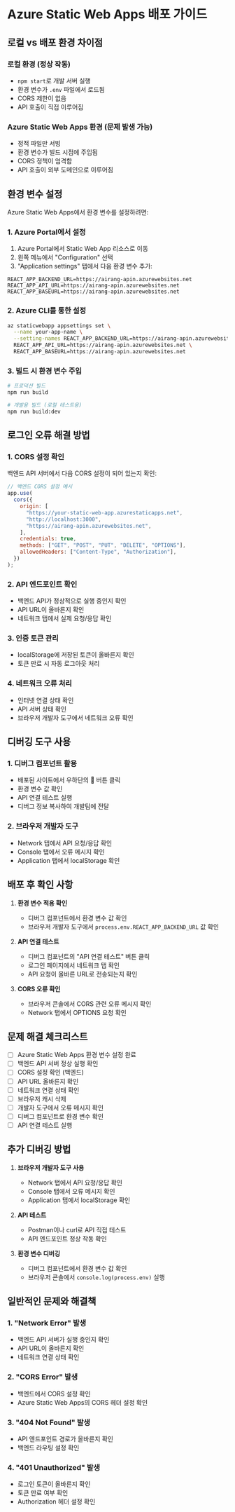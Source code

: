 # Azure Static Web Apps 배포 가이드

## 로컬 vs 배포 환경 차이점

### 로컬 환경 (정상 작동)

- `npm start`로 개발 서버 실행
- 환경 변수가 `.env` 파일에서 로드됨
- CORS 제한이 없음
- API 호출이 직접 이루어짐

### Azure Static Web Apps 환경 (문제 발생 가능)

- 정적 파일만 서빙
- 환경 변수가 빌드 시점에 주입됨
- CORS 정책이 엄격함
- API 호출이 외부 도메인으로 이루어짐

## 환경 변수 설정

Azure Static Web Apps에서 환경 변수를 설정하려면:

### 1. Azure Portal에서 설정

1. Azure Portal에서 Static Web App 리소스로 이동
2. 왼쪽 메뉴에서 "Configuration" 선택
3. "Application settings" 탭에서 다음 환경 변수 추가:

```
REACT_APP_BACKEND_URL=https://airang-apin.azurewebsites.net
REACT_APP_API_URL=https://airang-apin.azurewebsites.net
REACT_APP_BASEURL=https://airang-apin.azurewebsites.net
```

### 2. Azure CLI를 통한 설정

```bash
az staticwebapp appsettings set \
  --name your-app-name \
  --setting-names REACT_APP_BACKEND_URL=https://airang-apin.azurewebsites.net \
  REACT_APP_API_URL=https://airang-apin.azurewebsites.net \
  REACT_APP_BASEURL=https://airang-apin.azurewebsites.net
```

### 3. 빌드 시 환경 변수 주입

```bash
# 프로덕션 빌드
npm run build

# 개발용 빌드 (로컬 테스트용)
npm run build:dev
```

## 로그인 오류 해결 방법

### 1. CORS 설정 확인

백엔드 API 서버에서 다음 CORS 설정이 되어 있는지 확인:

```javascript
// 백엔드 CORS 설정 예시
app.use(
  cors({
    origin: [
      "https://your-static-web-app.azurestaticapps.net",
      "http://localhost:3000",
      "https://airang-apin.azurewebsites.net",
    ],
    credentials: true,
    methods: ["GET", "POST", "PUT", "DELETE", "OPTIONS"],
    allowedHeaders: ["Content-Type", "Authorization"],
  })
);
```

### 2. API 엔드포인트 확인

- 백엔드 API가 정상적으로 실행 중인지 확인
- API URL이 올바른지 확인
- 네트워크 탭에서 실제 요청/응답 확인

### 3. 인증 토큰 관리

- localStorage에 저장된 토큰이 올바른지 확인
- 토큰 만료 시 자동 로그아웃 처리

### 4. 네트워크 오류 처리

- 인터넷 연결 상태 확인
- API 서버 상태 확인
- 브라우저 개발자 도구에서 네트워크 오류 확인

## 디버깅 도구 사용

### 1. 디버그 컴포넌트 활용

- 배포된 사이트에서 우하단의 🐛 버튼 클릭
- 환경 변수 값 확인
- API 연결 테스트 실행
- 디버그 정보 복사하여 개발팀에 전달

### 2. 브라우저 개발자 도구

- Network 탭에서 API 요청/응답 확인
- Console 탭에서 오류 메시지 확인
- Application 탭에서 localStorage 확인

## 배포 후 확인 사항

1. **환경 변수 적용 확인**

   - 디버그 컴포넌트에서 환경 변수 값 확인
   - 브라우저 개발자 도구에서 `process.env.REACT_APP_BACKEND_URL` 값 확인

2. **API 연결 테스트**

   - 디버그 컴포넌트의 "API 연결 테스트" 버튼 클릭
   - 로그인 페이지에서 네트워크 탭 확인
   - API 요청이 올바른 URL로 전송되는지 확인

3. **CORS 오류 확인**
   - 브라우저 콘솔에서 CORS 관련 오류 메시지 확인
   - Network 탭에서 OPTIONS 요청 확인

## 문제 해결 체크리스트

- [ ] Azure Static Web Apps 환경 변수 설정 완료
- [ ] 백엔드 API 서버 정상 실행 확인
- [ ] CORS 설정 확인 (백엔드)
- [ ] API URL 올바른지 확인
- [ ] 네트워크 연결 상태 확인
- [ ] 브라우저 캐시 삭제
- [ ] 개발자 도구에서 오류 메시지 확인
- [ ] 디버그 컴포넌트로 환경 변수 확인
- [ ] API 연결 테스트 실행

## 추가 디버깅 방법

1. **브라우저 개발자 도구 사용**

   - Network 탭에서 API 요청/응답 확인
   - Console 탭에서 오류 메시지 확인
   - Application 탭에서 localStorage 확인

2. **API 테스트**

   - Postman이나 curl로 API 직접 테스트
   - API 엔드포인트 정상 작동 확인

3. **환경 변수 디버깅**
   - 디버그 컴포넌트에서 환경 변수 값 확인
   - 브라우저 콘솔에서 `console.log(process.env)` 실행

## 일반적인 문제와 해결책

### 1. "Network Error" 발생

- 백엔드 API 서버가 실행 중인지 확인
- API URL이 올바른지 확인
- 네트워크 연결 상태 확인

### 2. "CORS Error" 발생

- 백엔드에서 CORS 설정 확인
- Azure Static Web Apps의 CORS 헤더 설정 확인

### 3. "404 Not Found" 발생

- API 엔드포인트 경로가 올바른지 확인
- 백엔드 라우팅 설정 확인

### 4. "401 Unauthorized" 발생

- 로그인 토큰이 올바른지 확인
- 토큰 만료 여부 확인
- Authorization 헤더 설정 확인
